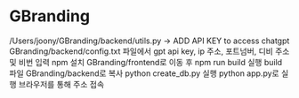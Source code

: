 # GBranding

/Users/joony/GBranding/backend/utils.py -> ADD API KEY to access chatgpt
GBranding/backend/config.txt 파일에서 gpt api key, ip 주소, 포트넘버, 디비 주소 및 비번 입력
npm 설치
GBranding/frontend로 이동 후 npm run build 실행
build 파일 GBranding/backend로 복사
python create_db.py 실행
python app.py로 실행
브라우저를 통해 주소 접속